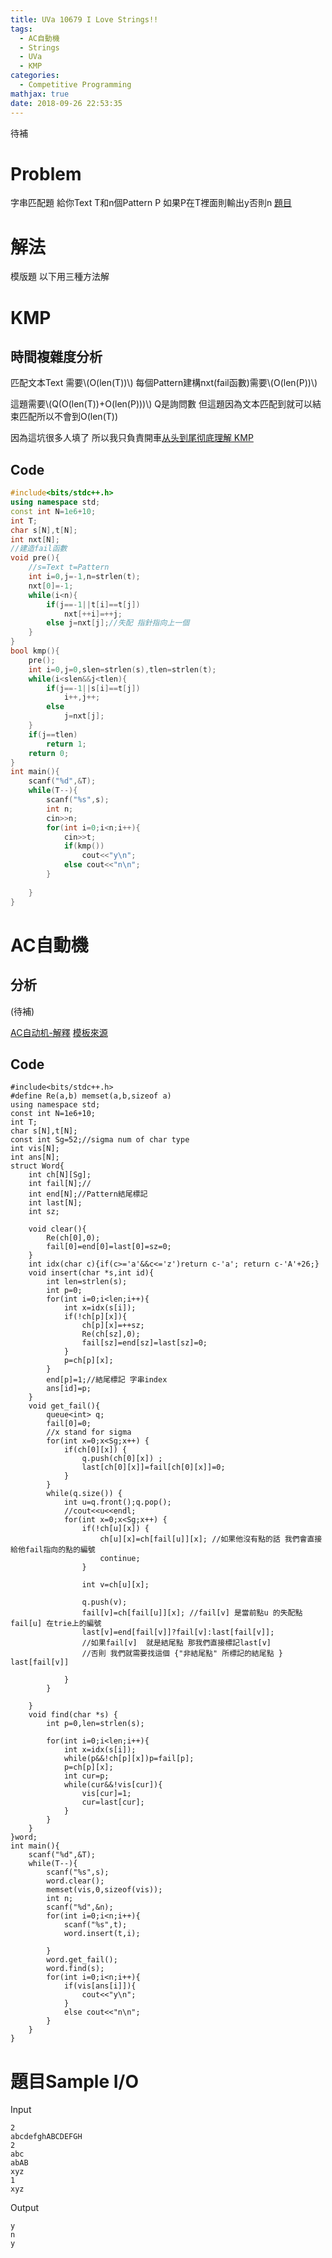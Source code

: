 ```yaml
---
title: UVa 10679 I Love Strings!!
tags:
  - AC自動機
  - Strings
  - UVa
  - KMP
categories:
  - Competitive Programming
mathjax: true
date: 2018-09-26 22:53:35
---
```



待補
# Problem
字串匹配題 給你Text T和n個Pattern P 如果P在T裡面則輸出y否則n
[題目](https://uva.onlinejudge.org/index.php?option=onlinejudge&Itemid=99999999&page=show_problem&category=&problem=1620&mosmsg=Submission+received+with+ID+22028113)

<!--more-->

# 解法
模版題
以下用三種方法解


# KMP



## 時間複雜度分析
匹配文本Text 需要\\(O(len(T))\\)
每個Pattern建構nxt(fail函數)需要\\(O(len(P))\\)

這題需要\\(Q(O(len(T))+O(len(P)))\\)
Q是詢問數
但這題因為文本匹配到就可以結束匹配所以不會到O(len(T))


因為這坑很多人填了
所以我只負責開車[从头到尾彻底理解 KMP](http://wiki.jikexueyuan.com/project/kmp-algorithm/define.html)

## Code
```cpp
#include<bits/stdc++.h>
using namespace std;
const int N=1e6+10;
int T;
char s[N],t[N];
int nxt[N];
//建造fail函數 
void pre(){
	//s=Text t=Pattern
	int i=0,j=-1,n=strlen(t);
	nxt[0]=-1;
	while(i<n){
		if(j==-1||t[i]==t[j])
			nxt[++i]=++j;
		else j=nxt[j];//失配 指針指向上一個
	}
}
bool kmp(){
	pre();
	int i=0,j=0,slen=strlen(s),tlen=strlen(t);
	while(i<slen&&j<tlen){
		if(j==-1||s[i]==t[j])
			i++,j++;
		else
			j=nxt[j];
	}
	if(j==tlen)
		return 1;
	return 0;
}
int main(){
	scanf("%d",&T);
	while(T--){
		scanf("%s",s);
		int n;
		cin>>n;
		for(int i=0;i<n;i++){
			cin>>t;
			if(kmp())
				cout<<"y\n";
			else cout<<"n\n";
		}
	
	}
}

```

# AC自動機

## 分析

(待補)

[AC自动机-解釋](https://www.jianshu.com/p/9249cedfb1aa)
[模板來源](https://blog.csdn.net/a1325136367/article/details/78888673)

## Code
```
#include<bits/stdc++.h>
#define Re(a,b) memset(a,b,sizeof a)
using namespace std;
const int N=1e6+10;
int T;
char s[N],t[N];
const int Sg=52;//sigma num of char type
int vis[N];
int ans[N];
struct Word{
	int ch[N][Sg];
	int fail[N];// 
	int end[N];//Pattern結尾標記 
	int last[N];
	int sz;

	void clear(){
		Re(ch[0],0);
		fail[0]=end[0]=last[0]=sz=0;	
	}
	int idx(char c){if(c>='a'&&c<='z')return c-'a';	return c-'A'+26;}
	void insert(char *s,int id){
		int len=strlen(s);
		int p=0;
		for(int i=0;i<len;i++){
			int x=idx(s[i]);
			if(!ch[p][x]){
				ch[p][x]=++sz;
				Re(ch[sz],0);
				fail[sz]=end[sz]=last[sz]=0;
			}
			p=ch[p][x];
		}
		end[p]=1;//結尾標記 字串index 
		ans[id]=p;
	}
	void get_fail(){
		queue<int> q;
		fail[0]=0; 
		//x stand for sigma 
		for(int x=0;x<Sg;x++) {
			if(ch[0][x]) {
				q.push(ch[0][x]) ;
				last[ch[0][x]]=fail[ch[0][x]]=0; 
			} 
		}
		while(q.size()) {
			int u=q.front();q.pop();
			//cout<<u<<endl;
			for(int x=0;x<Sg;x++) {
				if(!ch[u][x]) {
					ch[u][x]=ch[fail[u]][x]; //如果他沒有點的話 我們會直接給他fail指向的點的編號 
					continue;
				}
				
				int v=ch[u][x]; 

				q.push(v); 
				fail[v]=ch[fail[u]][x]; //fail[v] 是當前點u 的失配點  fail[u] 在trie上的編號 
				last[v]=end[fail[v]]?fail[v]:last[fail[v]];
				//如果fail[v]  就是結尾點 那我們直接標記last[v] 
				//否則 我們就需要找這個 {"非結尾點" 所標記的結尾點 } last[fail[v]] 

			} 
		} 
	
	}
	void find(char *s) {
		int p=0,len=strlen(s);
		
		for(int i=0;i<len;i++){
			int x=idx(s[i]);
			while(p&&!ch[p][x])p=fail[p];
			p=ch[p][x];
			int cur=p;
			while(cur&&!vis[cur]){
				vis[cur]=1;
				cur=last[cur];
			}
		}
	}
}word;
int main(){
	scanf("%d",&T);
	while(T--){
		scanf("%s",s);
		word.clear();
		memset(vis,0,sizeof(vis));
		int n;
		scanf("%d",&n);
		for(int i=0;i<n;i++){
			scanf("%s",t);
			word.insert(t,i);
			
		}
		word.get_fail();
		word.find(s);
		for(int i=0;i<n;i++){
			if(vis[ans[i]]){
				cout<<"y\n";
			}
			else cout<<"n\n";
		}
	}
}
```




# 題目Sample I/O
Input
```
2
abcdefghABCDEFGH
2
abc
abAB
xyz
1
xyz
```
Output
```
y
n
y
```


